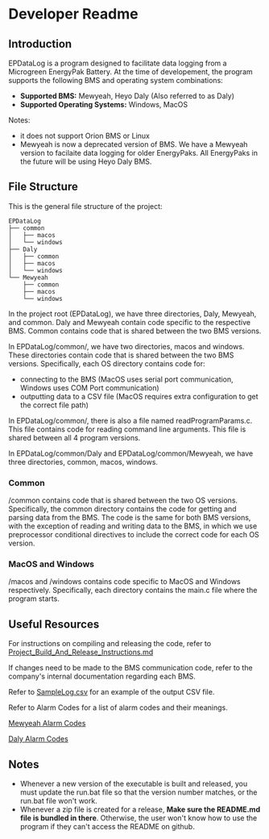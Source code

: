 # Developer Readme

## Introduction
EPDataLog is a program designed to facilitate data logging from a Microgreen EnergyPak Battery. At the time of developement, the program supports the following BMS and operating system combinations:
- **Supported BMS:** Mewyeah, Heyo Daly (Also referred to as Daly)
- **Supported Operating Systems:** Windows, MacOS

Notes: 
- it does not support Orion BMS or Linux
- Mewyeah is now a deprecated version of BMS. We have a Mewyeah version to facilaite data logging for older EnergyPaks. All EnergyPaks in the future will be using Heyo Daly BMS.


## File Structure
This is the general file structure of the project:
```
EPDataLog
├── common
│   ├── macos
│   └── windows
├── Daly
│   ├── common
│   ├── macos
│   └── windows
└── Mewyeah
    ├── common
    ├── macos
    └── windows
```

In the project root (EPDataLog), we have three directories, Daly, Mewyeah, and common. Daly and Mewyeah contain code specific to the respective BMS. Common contains code that is shared between the two BMS versions.

In EPDataLog/common/, we have two directories, macos and windows. These directories contain code that is shared between the two BMS versions. Specifically, each OS directory contains code for:
- connecting to the BMS (MacOS uses serial port communication, Windows uses COM Port communication)
- outputting data to a CSV file (MacOS requires extra configuration to get the correct file path)

In EPDataLog/common/, there is also a file named readProgramParams.c. This file contains code for reading command line arguments. This file is shared between all 4 program versions.

In EPDataLog/common/Daly and EPDataLog/common/Mewyeah, we have three directories, common, macos, windows.

### Common
/common contains code that is shared between the two OS versions. Specifically, the common directory contains the code for getting and parsing data from the BMS. The code is the same for both BMS versions, with the exception of reading and writing data to the BMS, in which we use preprocessor conditional directives to include the correct code for each OS version.

### MacOS and Windows
/macos and /windows contains code specific to MacOS and Windows respectively. Specifically, each directory contains the main.c file where the program starts.

## Useful Resources
For instructions on compiling and releasing the code, refer to [Project_Build_And_Release_Instructions.md](https://github.com/MicrogreenSolarCorp/EPDataLog/blob/main/Project_Build_And_Release_Instructions.md)

If changes need to be made to the BMS communication code, refer to the company's internal documentation regarding each BMS.

Refer to [SampleLog.csv](https://github.com/MicrogreenSolarCorp/EPDataLog/blob/main/SampleLog.csv) for an example of the output CSV file.

Refer to Alarm Codes for a list of alarm codes and their meanings.

[Mewyeah Alarm Codes](https://github.com/MicrogreenSolarCorp/EPDataLog/blob/main/Mewyeah/Alarm%20Bit%20Codes.docx)

[Daly Alarm Codes](https://github.com/MicrogreenSolarCorp/EPDataLog/blob/main/Daly/DalyCommunicationProtocol.pdf)

## Notes
- Whenever a new version of the executable is built and released, you must update the run.bat file so that the version number matches, or the run.bat file won't work.
- Whenever a zip file is created for a release, **Make sure the README.md file is bundled in there**. Otherwise, the user won't know how to use the program if they can't access the README on github.